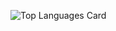 ![Top Languages Card](https://github-readme-stats.vercel.app/api/top-langs/?username=paych3ck&layout=compact&langs_count=15)
